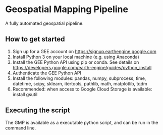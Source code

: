 # Geospatial Mapping Pipeline
A fully automated geospatial pipeline. 

## How to get started
1. Sign up for a GEE account on https://signup.earthengine.google.com
2. Install Python 3 on your local machine (e.g. using Anaconda)
3. Install the GEE Python API using pip or conda. See details on https://developers.google.com/earth-engine/guides/python_install
4. Authenticate the GEE Python API
5. Install the following modules: pandas, numpy, subprocess, time, datetime, scipy, sklearn, itertools, pathlib, math, matplotlib, tqdm
6. Recommended: when access to Google Cloud Storage is available: install gsutil

## Executing the script
The GMP is available as a executable python script, and can be run in the command line.
